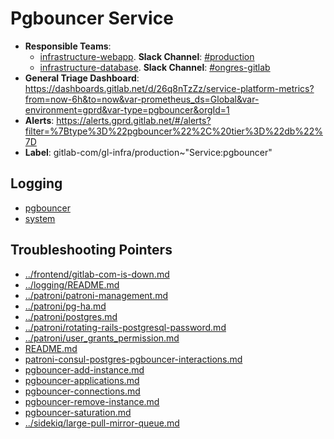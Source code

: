 <!-- MARKER: do not edit this section directly. Edit services/service-catalog.yml then run scripts/generate-docs -->
#  Pgbouncer Service

* **Responsible Teams**:
  * [infrastructure-webapp](https://about.gitlab.com/handbook/engineering/infrastructure/team/reliability/). **Slack Channel**: [#production](https://gitlab.slack.com/archives/production)
  * [infrastructure-database](https://about.gitlab.com/handbook/engineering/infrastructure/team/reliability/). **Slack Channel**: [#ongres-gitlab](https://gitlab.slack.com/archives/ongres-gitlab)
* **General Triage Dashboard**: https://dashboards.gitlab.net/d/26q8nTzZz/service-platform-metrics?from=now-6h&to=now&var-prometheus_ds=Global&var-environment=gprd&var-type=pgbouncer&orgId=1
* **Alerts**: https://alerts.gprd.gitlab.net/#/alerts?filter=%7Btype%3D%22pgbouncer%22%2C%20tier%3D%22db%22%7D
* **Label**: gitlab-com/gl-infra/production~"Service:pgbouncer"

## Logging

* [pgbouncer](https://log.gprd.gitlab.net/goto/3fb9391e5ef07b47aac2fce6fda175d9)
* [system](https://log.gprd.gitlab.net/goto/ae311f6f133cc1c45b62541977081043)

## Troubleshooting Pointers

* [../frontend/gitlab-com-is-down.md](../frontend/gitlab-com-is-down.md)
* [../logging/README.md](../logging/README.md)
* [../patroni/patroni-management.md](../patroni/patroni-management.md)
* [../patroni/pg-ha.md](../patroni/pg-ha.md)
* [../patroni/postgres.md](../patroni/postgres.md)
* [../patroni/rotating-rails-postgresql-password.md](../patroni/rotating-rails-postgresql-password.md)
* [../patroni/user_grants_permission.md](../patroni/user_grants_permission.md)
* [README.md](README.md)
* [patroni-consul-postgres-pgbouncer-interactions.md](patroni-consul-postgres-pgbouncer-interactions.md)
* [pgbouncer-add-instance.md](pgbouncer-add-instance.md)
* [pgbouncer-applications.md](pgbouncer-applications.md)
* [pgbouncer-connections.md](pgbouncer-connections.md)
* [pgbouncer-remove-instance.md](pgbouncer-remove-instance.md)
* [pgbouncer-saturation.md](pgbouncer-saturation.md)
* [../sidekiq/large-pull-mirror-queue.md](../sidekiq/large-pull-mirror-queue.md)
<!-- END_MARKER -->

